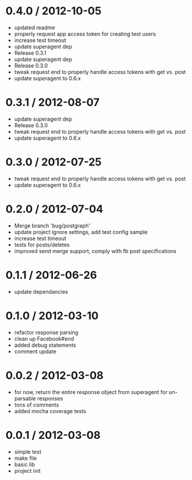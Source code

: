 
0.4.0 / 2012-10-05 
==================

  * updated readme
  * properly request app access token for creating test users
  * increase test timeout
  * update superagent dep
  * Release 0.3.1
  * update superagent dep
  * Release 0.3.0
  * tweak request end to properly handle access tokens with get vs. post
  * update superagent to 0.6.x

0.3.1 / 2012-08-07 
==================

  * update superagent dep
  * Release 0.3.0
  * tweak request end to properly handle access tokens with get vs. post
  * update superagent to 0.6.x

0.3.0 / 2012-07-25 
==================

  * tweak request end to properly handle access tokens with get vs. post
  * update superagent to 0.6.x

0.2.0 / 2012-07-04 
==================

  * Merge branch 'bug/postgraph'
  * update project ignore settings, add test config sample
  * increase test timeout
  * tests for posts/deletes
  * improved send merge support, comply with fb post specifications

0.1.1 / 2012-06-26 
==================

  * update dependancies

0.1.0 / 2012-03-10 
==================

  * refactor response parsing
  * clean up Facebook#end
  * added debug statements
  * comment update

0.0.2 / 2012-03-08 
==================

  * for now, return the entire response object from superagent for un-parsable responses
  * tons of comments
  * added mocha coverage tests

0.0.1 / 2012-03-08 
==================

  * simple test
  * make file
  * basic lib
  * project init
